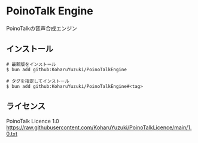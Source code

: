 # PoinoTalk Engine
PoinoTalkの音声合成エンジン  

## インストール
```
# 最新版をインストール
$ bun add github:KoharuYuzuki/PoinoTalkEngine

# タグを指定してインストール
$ bun add github:KoharuYuzuki/PoinoTalkEngine#<tag>
```

## ライセンス
PoinoTalk Licence 1.0  
https://raw.githubusercontent.com/KoharuYuzuki/PoinoTalkLicence/main/1.0.txt  
